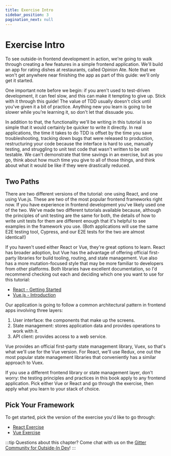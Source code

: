```yaml
---
title: Exercise Intro
sidebar_position: 3
pagination_next: null
---
```


# Exercise Intro

To see outside-in frontend development in action, we're going to walk through creating a few features in a simple frontend application. We'll build an app for rating dishes at restaurants, called Opinion Ate. Note that we won't get anywhere near finishing the app as part of this guide: we'll only get it started.

One important note before we begin: if you aren't used to test-driven development, it can feel slow, and this can make it tempting to give up. Stick with it through this guide! The value of TDD usually doesn't click until you've given it a bit of practice. Anything new you learn is going to be slower while you're learning it, so don't let that dissuade you.

In addition to that, the functionality we'll be writing in this tutorial is so simple that it would certainly be quicker to write it directly. In real applications, the time it takes to do TDD is offset by the time you save troubleshooting, tracking down bugs that were released to production, restructuring your code because the interface is hard to use, manually testing, and struggling to unit test code that wasn't written to be unit testable. We can't demonstrate that time savings in an exercise, but as you go, think about how much time you give to all of those things, and think about what it would be like if they were drastically reduced.

## Two Paths
There are two different versions of the tutorial: one using React, and one using Vue.js. These are two of the most popular frontend frameworks right now. If you have experience in frontend development you've likely used one of the two. We've made two different tutorials available because, although the principles of unit testing are the same for both, the details of how to write unit tests for them are different enough that it's helpful to see examples in the framework you use. (Both applications will use the same E2E testing tool, Cypress, and our E2E tests for the two are almost identical!)

If you haven't used either React or Vue, they're great options to learn. React has broader adoption, but Vue has the advantage of offering official first-party libraries for build tooling, routing, and state management. Vue also has a more mutation-focused style that may be more familiar to developers from other platforms. Both libraries have excellent documentation, so I'd recommend checking out each and deciding which one you want to use for this tutorial:

* [React - Getting Started](https://reactjs.org/docs/getting-started.html)
* [Vue.js - Introduction](https://vuejs.org/v2/guide/)

Our application is going to follow a common architectural pattern in frontend apps involving three layers:

1. User interface: the components that make up the screens.
2. State management: stores application data and provides operations to work with it.
3. API client: provides access to a web service.

Vue provides an official first-party state management library, Vuex, so that's what we'll use for the Vue version. For React, we'll use Redux, one out the most popular state management libraries that conveniently has a similar approach to Vuex.

If you use a different frontend library or state management layer, don't worry: the testing principles and practices in this book apply to any frontend application. Pick either Vue or React and go through the exercise, then apply what you learn to your stack of choice.

## Pick Your Framework
To get started, pick the version of the exercise you'd like to go through:

- [React Exercise](/react/)
- [Vue Exercise](/vue/)

:::tip
Questions about this chapter? Come chat with us on the [Gitter Community for Outside-In Dev](https://gitter.im/outsideindev/community)!
:::
